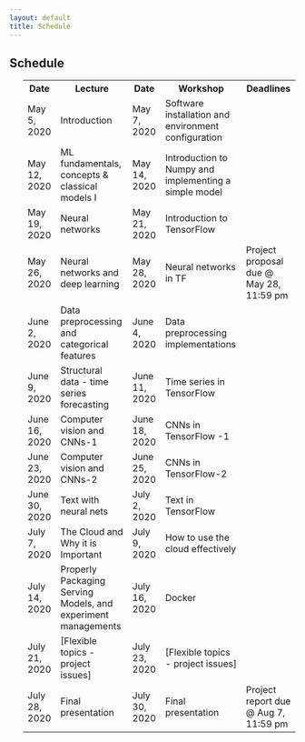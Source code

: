```yaml
---
layout: default
title: Schedule
---
```


<div class="home" id="home">
    <h2>Schedule</h2>
    <ul>
    <table>
    <tr>
        <th>Date</th>
        <th>Lecture</th> 
        <th>Date</th>
        <th>Workshop</th>
        <th>Deadlines</th>
    </tr>
    <tr>
        <td>May 5, 2020 </td>
        <td>Introduction </td> 
        <td>May 7, 2020</td>
        <td>Software installation and environment configuration</td>
        <td></td>
    </tr>
    <tr>
        <td>May 12, 2020 </td>
        <td>ML fundamentals, concepts & classical models I</td> 
        <td>May 14, 2020</td>
        <td>Introduction to Numpy and implementing a simple model</td>
        <td></td>
    </tr>
    <tr>
        <td>May 19, 2020 </td>
        <td>Neural networks </td> 
        <td>May 21, 2020</td>
        <td>Introduction to TensorFlow</td>
        <td></td>
    </tr>
    <tr>
        <td>May 26, 2020 </td>
        <td>Neural networks and deep learning </td> 
        <td>May 28, 2020</td>
        <td>Neural networks in TF</td>
        <td>Project proposal due @ May 28, 11:59 pm</td>
    </tr>
    <tr>
        <td>June 2, 2020 </td>
        <td>Data preprocessing and categorical features</td> 
        <td>June 4, 2020</td>
        <td>Data preprocessing implementations</td>
        <td></td>
    </tr>
    <tr>
        <td>June 9, 2020 </td>
        <td>Structural data - time series forecasting</td> 
        <td>June 11, 2020</td>
        <td>Time series in TensorFlow</td>
        <td></td>
    </tr>
    <tr>
        <td>June 16, 2020 </td>
        <td>Computer vision and CNNs-1</td> 
        <td>June 18, 2020 </td>
        <td>CNNs in TensorFlow -1</td>
        <td></td>
    </tr>
    <tr>
        <td>June 23, 2020 </td>
        <td>Computer vision and CNNs-2</td> 
        <td>June 25, 2020</td>
        <td>CNNs in TensorFlow-2</td>
        <td></td>
    </tr>
    <tr>
        <td>June 30, 2020 </td>
        <td>Text with neural nets</td> 
        <td>July 2, 2020</td>
        <td>Text in TensorFlow</td>
        <td></td>
    </tr>
        <tr>
        <td>July 7, 2020 </td>
        <td>The Cloud and Why it is Important</td> 
        <td>July 9, 2020</td>
        <td>How to use the cloud effectively</td>
        <td></td>
    </tr>
        <tr>
        <td>July 14, 2020 </td>
        <td>Properly Packaging Serving Models, and experiment managements</td> 
        <td>July 16, 2020</td>
        <td>Docker</td>
        <td></td>
    </tr>
        <tr>
        <td>July 21, 2020 </td>
        <td>[Flexible topics - project issues]</td> 
        <td>July 23, 2020</td>
        <td>[Flexible topics - project issues]</td>
        <td></td>
    </tr>
        </tr>
        <tr>
        <td>July 28, 2020 </td>
        <td>Final presentation</td> 
        <td>July 30, 2020</td>
        <td>Final presentation</td>
        <td>Project report due @ Aug 7, 11:59 pm</td>
    </tr>
    </table>
</ul>
</div>

